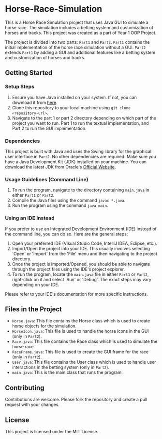 # Horse-Race-Simulation

This is a Horse Race Simulation project that uses Java GUI to simulate a horse race. The simulation includes a betting system and customization of horses and tracks. This project was created as a part of Year 1 OOP Project.

The project is divided into two parts: `Part1` and `Part2`. `Part1` contains the initial implementation of the horse race simulation without a GUI. `Part2` extends `Part1` by adding a GUI and additional features like a betting system and customization of horses and tracks.

## Getting Started

### Setup Steps

1. Ensure you have Java installed on your system. If not, you can download it from [here](https://www.oracle.com/uk/java/technologies/downloads/#java21).
2. Clone this repository to your local machine using `git clone <repository-url>`.
3. Navigate to the part 1 or part 2 directory depending on which part of the project you want to run. Part 1 to run the textual implementation, and Part 2 to run the GUI implementation.

### Dependencies

This project is built with Java and uses the Swing library for the graphical user interface in `Part2`. No other dependencies are required. Make sure you have a Java Development Kit (JDK) installed on your machine. You can download the latest JDK from Oracle's [Official Website](https://www.oracle.com/uk/java/technologies/downloads/#java21).

### Usage Guidelines (Command Line)

1. To run the program, navigate to the directory containing `main.java` in either `Part1` or `Part2`.
2. Compile the Java files using the command `javac *.java`.
3. Run the program using the command `java main`.

### Using an IDE Instead

If you prefer to use an Integrated Development Environment (IDE) instead of the command line, you can do so. Here are the general steps:

1. Open your preferred IDE (Visual Studio Code, IntelliJ IDEA, Eclipse, etc.).
2. Import/Open the project into your IDE. This usually involves selecting 'Open' or 'Import' from the 'File' menu and then navigating to the project directory.
3. Once the project is imported/Opened, you should be able to navigate through the project files using the IDE's project explorer.
4. To run the program, locate the `main.java` file in either `Part1` or `Part2`, right-click on it and select 'Run' or 'Debug'. The exact steps may vary depending on your IDE.

Please refer to your IDE's documentation for more specific instructions.

## Files in the Project

- `Horse.java`: This file contains the Horse class which is used to create horse objects for the simulation.
- `HorseIcon.java`: This file is used to handle the horse icons in the GUI (only in `Part2`).
- `Race.java`: This file contains the Race class which is used to simulate the horse race.
- `RaceFrame.java`: This file is used to create the GUI frame for the race (only in `Part2`).
- `User.java`: This file contains the User class which is used to handle user interactions in the betting system (only in `Part2`).
- `main.java`: This is the main class that runs the program.

## Contributing

Contributions are welcome. Please fork the repository and create a pull request with your changes.

## License

This project is licensed under the MIT License.